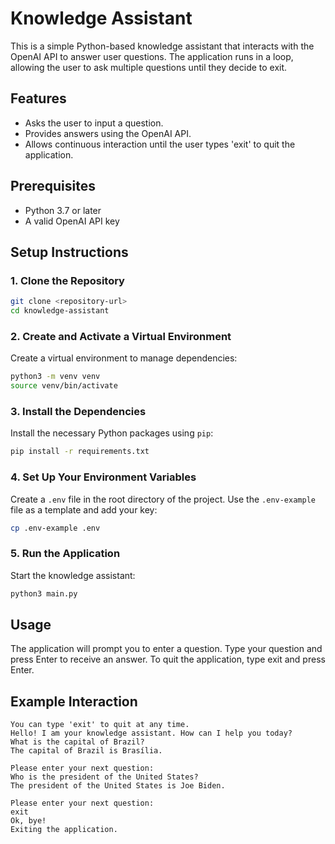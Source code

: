 # Knowledge Assistant

This is a simple Python-based knowledge assistant that interacts with the OpenAI API to answer user questions. The application runs in a loop, allowing the user to ask multiple questions until they decide to exit.

## Features

- Asks the user to input a question.
- Provides answers using the OpenAI API.
- Allows continuous interaction until the user types 'exit' to quit the application.

## Prerequisites

- Python 3.7 or later
- A valid OpenAI API key

## Setup Instructions

### 1. Clone the Repository

```bash
git clone <repository-url>
cd knowledge-assistant
```

### 2. Create and Activate a Virtual Environment

Create a virtual environment to manage dependencies:

```bash
python3 -m venv venv
source venv/bin/activate
```

### 3. Install the Dependencies

Install the necessary Python packages using `pip`:

```bash
pip install -r requirements.txt
```

### 4. Set Up Your Environment Variables

Create a `.env` file in the root directory of the project. Use the `.env-example` file as a template and add your key:

```bash
cp .env-example .env
```

### 5. Run the Application

Start the knowledge assistant:

```bash
python3 main.py
```

## Usage

The application will prompt you to enter a question.
Type your question and press Enter to receive an answer.
To quit the application, type exit and press Enter.

## Example Interaction

```
You can type 'exit' to quit at any time.
Hello! I am your knowledge assistant. How can I help you today?
What is the capital of Brazil?
The capital of Brazil is Brasília.

Please enter your next question:
Who is the president of the United States?
The president of the United States is Joe Biden.

Please enter your next question:
exit
Ok, bye!
Exiting the application.
```
